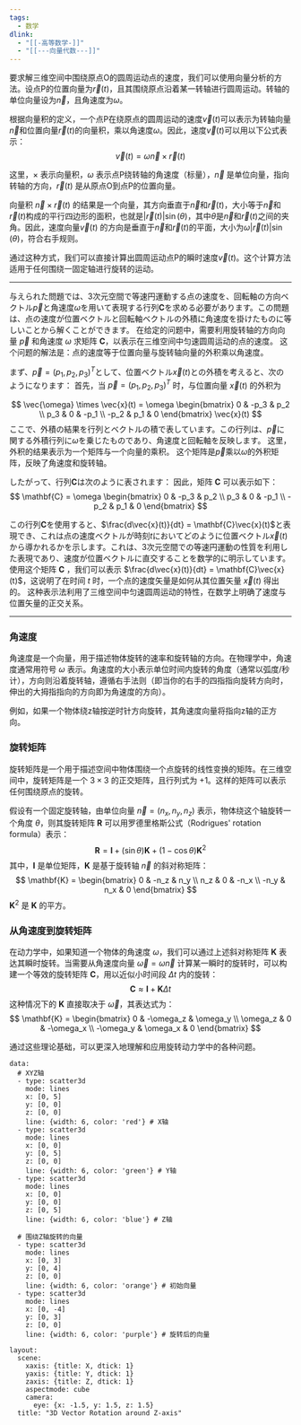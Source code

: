```yaml
---
tags:
  - 数学
dlink:
  - "[[-高等数学-]]"
  - "[[---向量代数---]]"
---
```

要求解三维空间中围绕原点O的圆周运动点的速度，我们可以使用向量分析的方法。设点P的位置向量为$\vec{r}(t)$，且其围绕原点沿着某一转轴进行圆周运动。转轴的单位向量设为$\vec{n}$，且角速度为$\omega$。

根据向量积的定义，一个点P在绕原点的圆周运动的速度$\vec{v}(t)$可以表示为转轴向量$\vec{n}$和位置向量$\vec{r}(t)$的向量积，乘以角速度$\omega$。因此，速度$\vec{v}(t)$可以用以下公式表示：
$$
\vec{v}(t) = \omega \vec{n} \times \vec{r}(t)
$$

这里，$\times$ 表示向量积，$\omega$ 表示点P绕转轴的角速度（标量），$\vec{n}$ 是单位向量，指向转轴的方向，$\vec{r}(t)$ 是从原点O到点P的位置向量。

向量积 $\vec{n} \times \vec{r}(t)$ 的结果是一个向量，其方向垂直于$\vec{n}$和$\vec{r}(t)$，大小等于$\vec{n}$和$\vec{r}(t)$构成的平行四边形的面积，也就是$|\vec{r}(t)| \sin(\theta)$，其中$\theta$是$\vec{n}$和$\vec{r}(t)$之间的夹角。因此，速度向量$\vec{v}(t)$ 的方向是垂直于$\vec{n}$和$\vec{r}(t)$的平面，大小为$\omega |\vec{r}(t)| \sin(\theta)$，符合右手规则。

通过这种方式，我们可以直接计算出圆周运动点P的瞬时速度$\vec{v}(t)$。这个计算方法适用于任何围绕一固定轴进行旋转的运动。


---
与えられた問題では、3次元空間で等速円運動する点の速度を、回転軸の方向ベクトル$\vec{p}$と角速度$\omega$を用いて表現する行列$\mathbf{C}$を求める必要があります。この問題は、点の速度が位置ベクトルと回転軸ベクトルの外積に角速度を掛けたものに等しいことから解くことができます。
在给定的问题中，需要利用旋转轴的方向向量 $\vec{p}$ 和角速度 $\omega$ 求矩阵 $\mathbf{C}$，以表示在三维空间中匀速圆周运动的点的速度。 这个问题的解法是：点的速度等于位置向量与旋转轴向量的外积乘以角速度。

まず、$\vec{p} = (p_1, p_2, p_3)^T$として、位置ベクトル$\vec{x}(t)$との外積を考えると、次のようになります：
首先，当 $\vec{p} = (p_1, p_2, p_3)^T$ 时，与位置向量 $\vec{x}(t)$ 的外积为

$$
\vec{\omega} \times \vec{x}(t) = \omega \begin{bmatrix} 0 & -p_3 & p_2 \\ p_3 & 0 & -p_1 \\ -p_2 & p_1 & 0 \end{bmatrix} \vec{x}(t)
$$
ここで、外積の結果を行列とベクトルの積で表しています。この行列は、$\vec{p}$に関する外積行列に$\omega$を乗じたものであり、角速度と回転軸を反映します。
这里，外积的结果表示为一个矩阵与一个向量的乘积。 这个矩阵是$\vec{p}$乘以$\omega$的外积矩阵，反映了角速度和旋转轴。

したがって、行列$\mathbf{C}$は次のように表されます：
因此，矩阵 $\mathbf{C}$ 可以表示如下：
$$
\mathbf{C} = \omega \begin{bmatrix} 0 & -p_3 & p_2 \\ p_3 & 0 & -p_1 \\ -p_2 & p_1 & 0 \end{bmatrix}
$$

この行列$\mathbf{C}$を使用すると、$\frac{d\vec{x}(t)}{dt} = \mathbf{C}\vec{x}(t)$と表現でき、これは点の速度ベクトルが時刻$t$においてどのように位置ベクトル$\vec{x}(t)$から導かれるかを示します。これは、3次元空間での等速円運動の性質を利用した表現であり、速度が位置ベクトルに直交することを数学的に明示しています。
使用这个矩阵 $\mathbf{C}$ ，我们可以表示 $\frac{d\vec{x}(t)}{dt} = \mathbf{C}\vec{x}(t)$，这说明了在时间 $t$ 时，一个点的速度矢量是如何从其位置矢量 $\vec{x}(t)$ 得出的。  这种表示法利用了三维空间中匀速圆周运动的特性，在数学上明确了速度与位置矢量的正交关系。




---
### 角速度

角速度是一个向量，用于描述物体旋转的速率和旋转轴的方向。在物理学中，角速度通常用符号 $\omega$ 表示。角速度的大小表示单位时间内旋转的角度（通常以弧度/秒计），方向则沿着旋转轴，遵循右手法则（即当你的右手的四指指向旋转方向时，伸出的大拇指指向的方向即为角速度的方向）。

例如，如果一个物体绕z轴按逆时针方向旋转，其角速度向量将指向z轴的正方向。

### 旋转矩阵

旋转矩阵是一个用于描述空间中物体围绕一个点旋转的线性变换的矩阵。在三维空间中，旋转矩阵是一个 $3 \times 3$ 的正交矩阵，且行列式为 +1。这样的矩阵可以表示任何围绕原点的旋转。

假设有一个固定旋转轴，由单位向量 $\vec{n} = (n_x, n_y, n_z)$ 表示，物体绕这个轴旋转一个角度 $\theta$，则其旋转矩阵 $\mathbf{R}$ 可以用罗德里格斯公式（Rodrigues' rotation formula）表示：
$$
\mathbf{R} = \mathbf{I} + (\sin \theta) \mathbf{K} + (1 - \cos \theta) \mathbf{K}^2
$$
其中，$\mathbf{I}$ 是单位矩阵，$\mathbf{K}$ 是基于旋转轴 $\vec{n}$ 的斜对称矩阵：
$$
\mathbf{K} = \begin{bmatrix}
0 & -n_z & n_y \\
n_z & 0 & -n_x \\
-n_y & n_x & 0
\end{bmatrix}
$$
$\mathbf{K}^2$ 是 $\mathbf{K}$ 的平方。

### 从角速度到旋转矩阵

在动力学中，如果知道一个物体的角速度 $\omega$，我们可以通过上述斜对称矩阵 $\mathbf{K}$ 表达其瞬时旋转。当需要从角速度向量 $\vec{\omega} = \omega \vec{n}$ 计算某一瞬时的旋转时，可以构建一个等效的旋转矩阵 $\mathbf{C}$，用以近似小时间段 $\Delta t$ 内的旋转：
$$
\mathbf{C} \approx \mathbf{I} + \mathbf{K} \Delta t
$$
这种情况下的 $\mathbf{K}$ 直接取决于 $\vec{\omega}$，其表达式为：
$$
\mathbf{K} = \begin{bmatrix}
0 & -\omega_z & \omega_y \\
\omega_z & 0 & -\omega_x \\
-\omega_y & \omega_x & 0
\end{bmatrix}
$$

通过这些理论基础，可以更深入地理解和应用旋转动力学中的各种问题。



```plotly
data:
  # XYZ轴
  - type: scatter3d
    mode: lines
    x: [0, 5]
    y: [0, 0]
    z: [0, 0]
    line: {width: 6, color: 'red'} # X轴
  - type: scatter3d
    mode: lines
    x: [0, 0]
    y: [0, 5]
    z: [0, 0]
    line: {width: 6, color: 'green'} # Y轴
  - type: scatter3d
    mode: lines
    x: [0, 0]
    y: [0, 0]
    z: [0, 5]
    line: {width: 6, color: 'blue'} # Z轴

  # 围绕Z轴旋转的向量
  - type: scatter3d
    mode: lines
    x: [0, 3]
    y: [0, 4]
    z: [0, 0]
    line: {width: 6, color: 'orange'} # 初始向量
  - type: scatter3d
    mode: lines
    x: [0, -4]
    y: [0, 3]
    z: [0, 0]
    line: {width: 6, color: 'purple'} # 旋转后的向量

layout:
  scene:
    xaxis: {title: X, dtick: 1}
    yaxis: {title: Y, dtick: 1}
    zaxis: {title: Z, dtick: 1}
    aspectmode: cube
    camera:
      eye: {x: -1.5, y: 1.5, z: 1.5}
  title: "3D Vector Rotation around Z-axis"

```